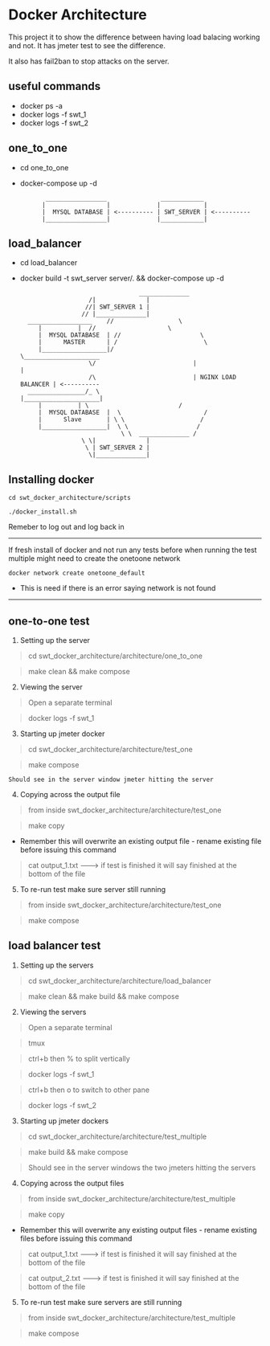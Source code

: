 
# Docker Architecture

This project it to show the difference between having load balacing working and not. It has jmeter test to see the difference.

It also has fail2ban to stop attacks on the server.

useful commands
----
* docker ps -a
* docker logs -f swt_1
* docker logs -f swt_2


one_to_one
----

* cd one_to_one
* docker-compose up -d

			 _________________               ____________
			|                 |             |            |
			|  MYSQL DATABASE | <---------- | SWT_SERVER | <----------
			|_________________|             |____________|


load_balancer
----

* cd load_balancer
* docker build -t swt_server server/. && docker-compose up -d


                                       ______________
				         /|              |
				        //| SWT_SERVER 1 |
				       // |______________|
		__________________    //                  \  
	       |		  |  //                    \
	       |  MYSQL DATABASE  | //                      \
           |      MASTER      | /                        \
	       |__________________|/                          \_____________________
		                 \/                           |                     |
		                 /\                           | NGINX LOAD BALANCER | <----------
		________________/_ \                          |_____________________|
	       |		  | \                         /
	       |  MYSQL DATABASE  |  \                       /
           |      Slave       | \ \                     /
	       |__________________|  \ \                   /
	                              \ \  ______________ /
				       \ \|              |
				        \ | SWT_SERVER 2 |
				         \|______________|         
                                                           
                                                       
				         



## Installing docker

	cd swt_docker_architecture/scripts

	./docker_install.sh

Remeber to log out and log back in

----

If fresh install of docker and not run any tests before when running the
test multiple might need to create the onetoone network

	docker network create onetoone_default

* This is need if there is an error saying network is not found 

----

## one-to-one test

1) Setting up the server

> cd swt_docker_architecture/architecture/one_to_one

> make clean && make compose

2) Viewing the server

> Open a separate terminal

> docker logs -f swt_1

3) Starting up jmeter docker

> cd swt_docker_architecture/architecture/test_one

> make compose

	Should see in the server window jmeter hitting the server

4) Copying across the output file

> from inside swt_docker_architecture/architecture/test_one

> make copy

* Remember this will overwrite an existing output file - rename existing
file before issuing this command 

> cat output_1.txt  ---> if test is finished it will say finished at the
bottom of the file

5) To re-run test make sure server still running

> from inside swt_docker_architecture/architecture/test_one

> make compose


## load balancer test

1) Setting up the servers

> cd swt_docker_architecture/architecture/load_balancer

> make clean && make build && make compose

2) Viewing the servers

> Open a separate terminal

> tmux

> ctrl+b then % to split vertically

> docker logs -f swt_1

> ctrl+b then o to switch to other pane

> docker logs -f swt_2

3) Starting up jmeter dockers

> cd swt_docker_architecture/architecture/test_multiple

> make build && make compose

> Should see in the server windows the two jmeters hitting the servers

4) Copying across the output files

> from inside swt_docker_architecture/architecture/test_multiple

> make copy

* Remember this will overwrite any existing output files - rename
existing files before issuing this command

> cat output_1.txt  ---> if test is finished it will say finished at the
bottom of the file

> cat output_2.txt  ---> if test is finished it will say finished at the
bottom of the file

5) To re-run test make sure servers are still running

> from inside swt_docker_architecture/architecture/test_multiple

> make compose

